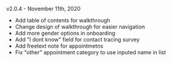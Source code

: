 v2.0.4 - November 11th, 2020
- Add table of contents for walkthrough
- Change design of walkthrough for easier navigation
- Add more gender options in onboarding
- Add "I dont know" field for contact tracing survey
- Add freetext note for appointmetns
- Fix "other" appointment category to use inputed name in list